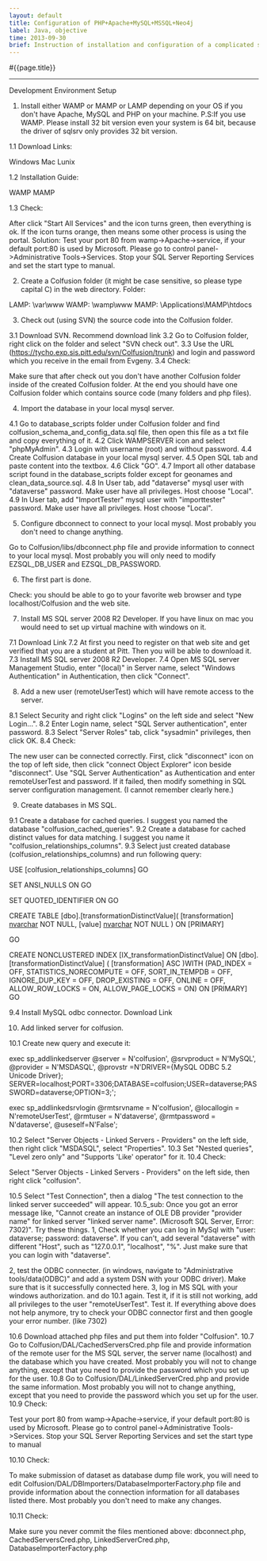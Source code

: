 ```yaml
---
layout: default
title: Configuration of PHP+Apache+MySQL+MSSQL+Neo4j
label: Java, objective
time: 2013-09-30
brief: Instruction of installation and configuration of a complicated server which support PHP+Apache+MySQL+MSSQL+Neo4j and also JAVA.
---
```

#{{page.title}}
*************
Development Environment Setup
1. Install either WAMP or MAMP or LAMP depending on your OS if you don't have Apache, MySQL and PHP on your machine.
P.S:If you use WAMP. Please install 32 bit version even your system is 64 bit, because the driver of sqlsrv only provides 32 bit version.

1.1 Download Links:

Windows
Mac
Lunix

1.2 Installation Guide:

WAMP
MAMP

1.3 Check:

After click "Start All Services" and the icon turns green, then everything is ok. If the icon turns orange, then means some other process is using the portal. Solution: Test your port 80 from wamp->Apache->service, if your default port:80 is used by Microsoft. Please go to control panel->Administrative Tools->Services. Stop your SQL Server Reporting Services and set the start type to manual.

2. Create a Colfusion folder (it might be case sensitive, so please type capital C) in the web directory. Folder:

LAMP: \var\www
WAMP: \wamp\www
MAMP: \Applications\MAMP\htdocs

3. Check out (using SVN) the source code into the Colfusion folder.

3.1 Download SVN. Recommend download link
3.2 Go to Colfusion folder, right click on the folder and select "SVN check out".
3.3 Use the URL (https://tycho.exp.sis.pitt.edu/svn/Colfusion/trunk) and login and password which you receive in the email from Evgeny.
3.4 Check:

Make sure that after check out you don't have another Colfusion folder inside of the created Colfusion folder. At the end you should have one Colfusion folder which contains source code (many folders and php files).

4. Import the database in your local mysql server.

4.1 Go to database_scripts folder under Colfusion folder and find colfusion_schema_and_config_data.sql file, then open this file as a txt file and copy everything of it.
4.2 Click WAMPSERVER icon and select "phpMyAdmin".
4.3 Login with username (root) and without password.
4.4 Create Colfusion database in your local mysql server.
4.5 Open SQL tab and paste content into the textbox.
4.6 Click "GO".
4.7 Import all other database script found in the database_scripts folder except for geonames and clean_data_source.sql.
4.8 In User tab, add "dataverse" mysql user with "dataverse" password. Make user have all privileges. Host choose "Local".
4.9 In User tab, add "ImportTester" mysql user with "importtester" password. Make user have all privileges. Host choose "Local".

5. Configure dbconnect to connect to your local mysql. Most probably you don't need to change anything.

Go to Colfusion/libs/dbconnect.php file and provide information to connect to your local mysql. Most probably you will only need to modify EZSQL_DB_USER and EZSQL_DB_PASSWORD.

6. The first part is done.

Check: you should be able to go to your favorite web browser and type localhost/Colfusion and the web site.

7. Install MS SQL server 2008 R2 Developer. If you have linux on mac you would need to set up virtual machine with windows on it.

7.1 Download Link
7.2 At first you need to register on that web site and get verified that you are a student at Pitt. Then you will be able to download it.
7.3 Install MS SQL server 2008 R2 Developer.
7.4 Open MS SQL server Management Studio, enter "(local)" in Server name, select "Windows Authentication" in Authentication, then click "Connect".

8. Add a new user (remoteUserTest) which will have remote access to the server.

8.1 Select Security and right click "Logins" on the left side and select "New Login...".
8.2 Enter Login name, select "SQL Server authentication", enter password.
8.3 Select "Server Roles" tab, click "sysadmin" privileges, then click OK.
8.4 Check:

The new user can be connected correctly. First, click "disconnect" icon on the top of left side, then click "connect Object Explorer" icon beside "disconnect". Use "SQL Server Authentication" as Authentication and enter remoteUserTest and password. If it failed, then modify something in SQL server configuration management. (I cannot remember clearly here.)

9. Create databases in MS SQL.

9.1 Create a database for cached queries. I suggest you named the database "colfusion_cached_queries".
9.2 Create a database for cached distinct values for data matching. I suggest you name it "colfusion_relationships_columns".
9.3 Select just created database (colfusion_relationships_columns) and run following query:

USE [colfusion_relationships_columns]
GO

SET ANSI_NULLS ON
GO

SET QUOTED_IDENTIFIER ON
GO

CREATE TABLE [dbo].[transformationDistinctValue](
[transformation] [nvarchar](400) NOT NULL,
[value] [nvarchar](400) NOT NULL
) ON [PRIMARY]

GO

CREATE NONCLUSTERED INDEX [IX_transformationDistinctValue] ON [dbo].[transformationDistinctValue] 
(
[transformation] ASC
)WITH (PAD_INDEX = OFF, STATISTICS_NORECOMPUTE = OFF, SORT_IN_TEMPDB = OFF, IGNORE_DUP_KEY = OFF, DROP_EXISTING = OFF, ONLINE = OFF, ALLOW_ROW_LOCKS = ON, ALLOW_PAGE_LOCKS = ON) ON [PRIMARY]
GO

9.4 Install MySQL odbc connector. Download Link

10. Add linked server for colfusion.

10.1 Create new query and execute it:

exec sp_addlinkedserver
@server = N'colfusion',
@srvproduct = N'MySQL',
@provider = N'MSDASQL',
@provstr =N'DRIVER={MySQL ODBC 5.2 Unicode Driver}; SERVER=localhost;PORT=3306;DATABASE=colfusion;USER=dataverse;PASSWORD=dataverse;OPTION=3;';

exec sp_addlinkedsrvlogin
@rmtsrvname = N'colfusion',
@locallogin = N'remoteUserTest',
@rmtuser = N'dataverse',
@rmtpassword = N'dataverse',
@useself=N'False';

10.2 Select "Server Objects - Linked Servers - Providers" on the left side, then right click "MSDASQL", select "Properties". 
10.3 Set "Nested queries", "Level zero only" and "Supports 'Like' operator" for it.
10.4 Check:

Select "Server Objects - Linked Servers - Providers" on the left side, then right click "colfusion".

10.5 Select "Test Connection", then a dialog "The test connection to the linked server succeeded" will appear.
10.5_sub: Once you got an error message like, "Cannot create an instance of OLE DB provider "provider name" for linked server "linked server name". (Microsoft SQL Server, Error: 7302)". Try these things. 1, Check whether you can log in MySql with "user: dataverse; password: dataverse". If you can't, add several "dataverse" with different "Host", such as "127.0.0.1", "localhost", "%". Just make sure that you can login with "dataverse".

2, test the ODBC connecter. (in windows, navigate to "Administrative tools/data(ODBC)" and add a system DSN with your ODBC driver). Make sure that is it successfully connected here. 3, log in MS SQL with your windows authorization. and do 10.1 again. Test it, if it is still not working, add all privileges to the user "remoteUserTest". Test it. If everything above does not help anymore, try to check your ODBC connector first and then google your error number. (like 7302)

10.6 Download attached php files and put them into folder "Colfusion".
10.7 Go to Colfusion/DAL/CachedServersCred.php file and provide information of the remote user for the MS SQL server, the server name (localhost) and the database which you have created. Most probably you will not to change anything, except that you need to provide the password which you set up for the user.
10.8 Go to Colfusion/DAL/LinkedServerCred.php and provide the same information. Most probably you will not to change anything, except that you need to provide the password which you set up for the user.
10.9 Check:

Test your port 80 from wamp->Apache->service, if your default port:80 is used by Microsoft. Please go to control panel->Administrative Tools->Services. Stop your SQL Server Reporting Services and set the start type to manual

10.10 Check:

To make submission of dataset as database dump file work, you will need to edit Colfusion/DAL/DBImporters/DatabaseImporterFactory.php file and provide information about the connection information for all databases listed there. Most probably you don't need to make any changes.

10.11 Check:

Make sure you never commit the files mentioned above: dbconnect.php, CachedServersCred.php, LinkedServerCred.php, DatabaseImporterFactory.php
